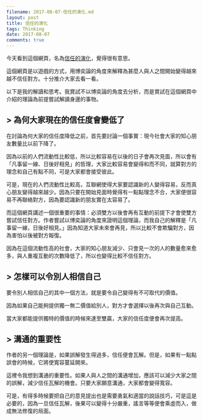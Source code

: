 ```yaml
---
filename: 2017-08-07-信任的演化.md
layout: post
title: 信任的演化
tags: Thinking
date: 2017-08-07
comments: true
---
```

今天看到這個網頁，名為[信任的演化](https://audreyt.github.io/trust-zh-TW/)，覺得很有意思。

這個網頁是以遊戲的方式，用博奕論的角度來解釋為甚麼人與人之間開始變得越來越不信任對方。十分推介大家去看一看。

以下是我的解讀和思考。我賞試不以博奕論的角度去分析，而是賞試在這個網頁中介紹的理論為前提嘗試解讀身邊的事物。

## > 為何大家現在的信任度會變低了 

在討論為何大家的信任度降低之前，首先要討論一個事實：現今社會大家的知心朋友數量比以前下降了。

因為以前的人們流動性比較低，所以比較容易在以後的日子會再次見面，所以會有「凡事留一線、日後好相見」的哲理，大家比較容易會變得和而不同，就算對方的理念和自己有點不同，可是大家都會接受彼此。

可是，現在的人們流動性比較高，互聯網使得大家要認識新的人變得容易，反而真心朋友變得越來越少。因為只要在開始見面時覺得有一點點理念不合，大家便很容易不再聯絡對方，因為要認識新的朋友實在太容易了。

<!-- 可是，現在的人們流動性比較高，互聯網使得大家要認識新的人變得容易，所以不信任／欺騙的情況變得多了。因為如果大家以後都不會再見的話，我去傷害別人來為自己謀取利益應該是最好的做法，因為以為被欺騙的一方也不能做到甚麼，由於大家都不想被欺騙，所以都選擇不信任對方。 -->
<!-- 這令我開始在想，為何現在有更多的渠道去認識新朋友，可是大家信任的朋友好像沒有增加似的。 -->
<!-- 另一個角度來想，為甚麼小學和中學認識的朋友比較容易成為一世的朋友、除了因為以前大家比較純真以外，大家每天都會見面使得大家不得不選擇信任對方是否一個原因呢？因為大家每天都見面，如果欺騙身邊的人，可能很快便會被對方復仇，所以選擇信任對方，久而久之大家便會變得親密。 -->

而這個網頁講述一個很重要的事情：必須雙方以後會再有互動的前提下才會使雙方嘗試信任對方。作者嘗試以博奕論的角度來證明這個理論，而我自己的解釋是「凡事留一線，日後好相見。」因為知道大家未來會再見，所以比較不會欺騙對方，因為害怕以後被對方報復。

因為在這個流動性高的社會，大家的知心朋友減少、只會見一次的人的數量愈來愈多，與人重複互動的次數降低了，所以也變得比較不信任對方。

## > 怎樣可以令別人相信自己

要令別人相信自己的其中一個方法，就是要令自己變得有不可取代的價值。

因為如果自己能夠提供獨一無二價值給別人，對方才會選擇以後再次與自己互動。

當大家都能提供獨特的價值的時候來達至雙贏，大家的信任度便會再次提高。

## > 溝通的重要性

作者的另一個理論是，如果誤解發生得過多，信任便會瓦解。但是，如果有一點點誤會的時候，它將使寬容蔓延開來。

這裡令我想到溝通的重要性。如果人與人之間的溝通增加，應該可以減少大家之間的誤解，減少信任瓦解的機會。只要大家願意溝通，大家都會變得寬容。

可是，有得多時候要把自己的意見提出也是需要勇氣和適當的說話技巧，可是這是必要的，因為一旦信任瓦解，後果可以變得十分嚴重，謠言等等便會乘虛而入，做成無法修復的局面。


